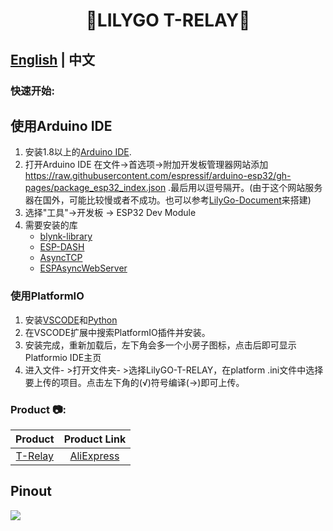 <h1 align = "center">🌟LILYGO T-RELAY🌟</h1>

## **[English](./README.md) | 中文**

<h3 align = "left">快速开始:</h3>

## 使用**Arduino IDE**

1. 安装1.8以上的[Arduino IDE](http://www.arduino.cc/en/main/software).
2. 打开Arduino IDE 在文件->首选项->附加开发板管理器网站添加 https://raw.githubusercontent.com/espressif/arduino-esp32/gh-pages/package_esp32_index.json .最后用以逗号隔开。(由于这个网站服务器在国外，可能比较慢或者不成功。也可以参考[LilyGo-Document](https://github.com/Xinyuan-LilyGO/LilyGo-Document)来搭建)
3. 选择"工具"->开发板 -> ESP32 Dev Module
4. 需要安装的库
     - [blynk-library](https://github.com/blynkkk/blynk-library)
     - [ESP-DASH](https://github.com/ayushsharma82/ESP-DASH)
     - [AsyncTCP](https://github.com/me-no-dev/AsyncTCP)
     - [ESPAsyncWebServer](https://github.com/me-no-dev/ESPAsyncWebServer)

### 使用**PlatformIO**
1. 安装[VSCODE](https://code.visualstudio.com/)和[Python](https://www.python.org/)
2. 在VSCODE扩展中搜索PlatformIO插件并安装。
3. 安装完成，重新加载后，左下角会多一个小房子图标，点击后即可显示Platformio IDE主页
4. 进入文件- >打开文件夹- >选择LilyGO-T-RELAY，在platform .ini文件中选择要上传的项目。点击左下角的(√)符号编译(→)即可上传。



<h3 align = "left">Product 📷:</h3>

|   Product   | Product  Link  |
| :---------: | :------------: |
| [T-Relay]() | [AliExpress]() |

## Pinout
![](image/T-Relay-en.jpg)
